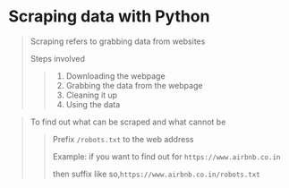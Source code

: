 # Scraping data with Python

> Scraping refers to grabbing data from websites
> 
> Steps involved
>> 1. Downloading the webpage
>> 2. Grabbing the data from the webpage
>> 3. Cleaning it up
>> 4. Using the data
> 

> To find out what can be scraped and what cannot be
> >Prefix ```/robots.txt``` to the web address
> >
> > Example: if you want to find out for ```https://www.airbnb.co.in```
> > 
> > then suffix like so,```https://www.airbnb.co.in/robots.txt```